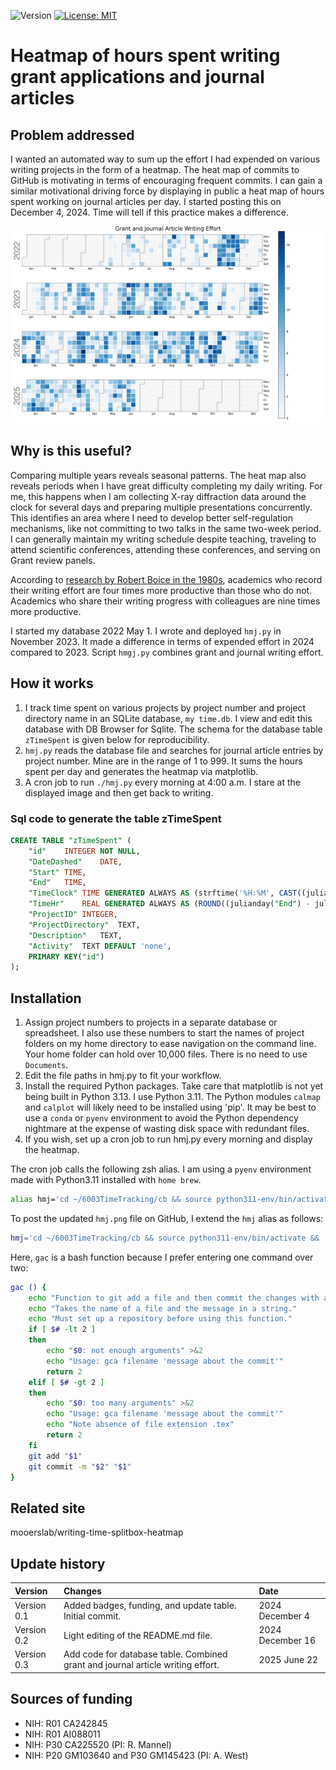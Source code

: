 ![Version](https://img.shields.io/static/v1?label=writing-time-spent-heatmap&message=0.3&color=brightcolor)
[![License: MIT](https://img.shields.io/badge/License-MIT-blue.svg)](https://opensource.org/licenses/MIT)

# Heatmap of hours spent writing grant applications and journal articles

## Problem addressed

I wanted an automated way to sum up the effort I had expended on various writing projects in the form of a heatmap.
The heat map of commits to GitHub is motivating in terms of encouraging frequent commits.
I can gain a similar motivational driving force by displaying in public a heat map of hours spent working on journal articles per day.
I started posting this on December 4, 2024.
Time will tell if this practice makes a difference.

![hmj.png](./images/hmgj.png)

## Why is this useful?

Comparing multiple years reveals seasonal patterns.
The heat map also reveals periods when I have great difficulty completing my daily writing.
For me, this happens when I am collecting X-ray diffraction data around the clock for several days and preparing multiple presentations concurrently.
This identifies an area where I need to develop better self-regulation mechanisms, like not committing to two talks in the same two-week period.
I can generally maintain my writing schedule despite teaching, traveling to attend scientific conferences, attending these conferences, and serving on Grant review panels.

According to [research by Robert Boice in the 1980s](https://www.sciencedirect.com/science/article/abs/pii/0005796789901447), academics who record their writing effort are four times more productive than those who do not.
Academics who share their writing progress with colleagues are nine times more productive.

I started my database 2022 May 1. 
I wrote and deployed `hmj.py` in November 2023.
It made a difference in terms of expended effort in 2024 compared to 2023.
Script `hmgj.py` combines grant and journal writing effort.


## How it works

1. I track time spent on various projects by project number and project directory name in an SQLite database, `my time.db`. I view and edit this database with DB Browser for Sqlite. The schema for the database table `zTimeSpent` is given below for reproducibility.
2. `hmj.py` reads the database file and searches for journal article entries by project number. Mine are in the range of 1 to 999. It sums the hours spent per day and generates the heatmap via matplotlib.
3. A cron job to run `./hmj.py` every morning at 4:00 a.m. I stare at the displayed image and then get back to writing.

### Sql code to generate the table zTimeSpent

```sql
CREATE TABLE "zTimeSpent" (
	"id"	INTEGER NOT NULL,
	"DateDashed"	DATE,
	"Start"	TIME,
	"End"	TIME,
	"TimeClock"	TIME GENERATED ALWAYS AS (strftime('%H:%M', CAST((julianday("End") - julianday("Start")) AS REAL), '12:00')) VIRTUAL,
	"TimeHr"	REAL GENERATED ALWAYS AS (ROUND((julianday("End") - julianday("Start")) * 24, 2)) VIRTUAL,
	"ProjectID"	INTEGER,
	"ProjectDirectory"	TEXT,
	"Description"	TEXT,
	"Activity"	TEXT DEFAULT 'none',
	PRIMARY KEY("id")
);
```

## Installation

1. Assign project numbers to projects in a separate database or spreadsheet. I also use these numbers to start the names of project folders on my home directory to ease navigation on the command line. Your home folder can hold over 10,000 files. There is no need to use `Documents`.
2. Edit the file paths in hmj.py to fit your workflow.
3. Install the required Python packages. Take care that matplotlib is not yet being built in Python 3.13. I use Python 3.11. The Python modules `calmap` and `calplot` will likely need to be installed using 'pip'. It may be best to use a `conda` or `pyenv` environment to avoid the Python dependency nightmare at the expense of wasting disk space with redundant files.
4. If you wish, set up a cron job to run hmj.py every morning and display the heatmap.

The cron job calls the following zsh alias. I am using a `pyenv` environment made with Python3.11 installed with `home brew`.

```bash
alias hmj='cd ~/6003TimeTracking/cb && source python311-env/bin/activate && ./python311-env/bin/python3.11 hmj.py && deactivate && echo "Run hmj.py and show total effort as a heatmap."'
```

To post the updated `hmj.png` file on GitHub, I extend the `hmj` alias as follows: 

```bash
hmj='cd ~/6003TimeTracking/cb && source python311-env/bin/activate && ./python311-env/bin/python3.11 hmj.py && deactivate && cp hmj.png ~/6112MooersLabGitHubLabRepos/writing-timespent-heatmap/images/. && cd  ~/6112MooersLabGitHubLabRepos/writing-timespent-heatmap && gac images/hmj.png "Updated." && git push && echo "Run hmj.py that shows a series of heatmaps by effort."'
```

Here, `gac` is a bash function because I prefer entering one command over two:

```bash
gac () {
	echo "Function to git add a file and then commit the changes with a message."
	echo "Takes the name of a file and the message in a string."
	echo "Must set up a repository before using this function."
	if [ $# -lt 2 ]
	then
		echo "$0: not enough arguments" >&2
		echo "Usage: gca filename 'message about the commit'"
		return 2
	elif [ $# -gt 2 ]
	then
		echo "$0: too many arguments" >&2
		echo "Usage: gca filename 'message about the commit'"
		echo "Note absence of file extension .tex"
		return 2
	fi
	git add "$1"
	git commit -m "$2" "$1"
}
```

## Related site
mooerslab/writing-time-splitbox-heatmap

## Update history

|Version      | Changes                                                                                                                                  | Date                 |
|:------------|:---------------------------------------------------------------------------------------------------------------------------------------- |:---------------------|
| Version 0.1 |   Added badges, funding, and update table.  Initial commit.                                                                              | 2024 December 4      |
| Version 0.2 |   Light editing of the README.md file.                                                                                                   | 2024 December 16      |
| Version 0.3 |   Add code for database table. Combined grant and journal article writing effort.                                                        | 2025 June 22      |

## Sources of funding

- NIH: R01 CA242845
- NIH: R01 AI088011
- NIH: P30 CA225520 (PI: R. Mannel)
- NIH: P20 GM103640 and P30 GM145423 (PI: A. West)

